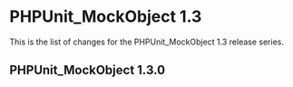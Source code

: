 PHPUnit_MockObject 1.3
======================

This is the list of changes for the PHPUnit_MockObject 1.3 release series.

PHPUnit_MockObject 1.3.0
------------------------
